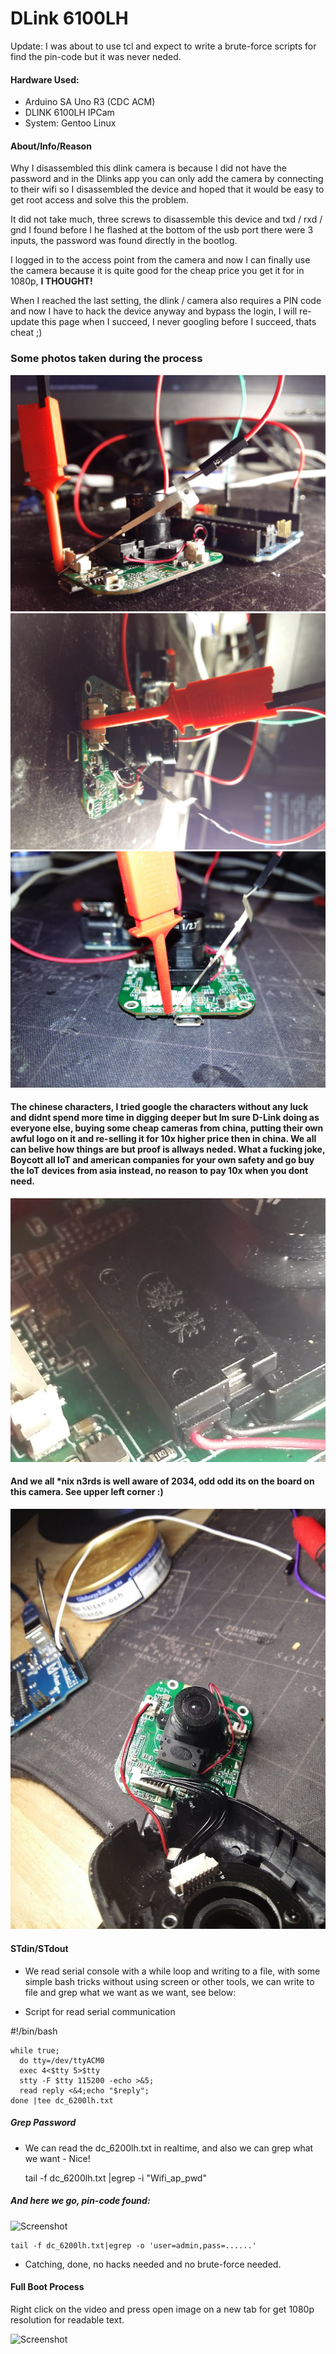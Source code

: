 # DLink 6100LH

Update: I was about to use tcl and expect to write a brute-force scripts for find the pin-code but it was never neded.

#### Hardware Used:

  * Arduino SA Uno R3 (CDC ACM)
  * DLINK 6100LH IPCam
  * System: Gentoo Linux

#### About/Info/Reason 

Why I disassembled this dlink camera is because I did not have the password and in the Dlinks app you can only add the camera by connecting to their wifi so I disassembled the device and hoped that it would be easy to get root access and solve this the problem.

It did not take much, three screws to disassemble this device and txd / rxd / gnd I found before I he flashed at the bottom of the usb port there were 3 inputs, the password was found directly in the bootlog.

I logged in to the access point from the camera and now I can finally use the camera because it is quite good for the cheap price you get it for in 1080p, **I THOUGHT!**

When I reached the last setting, the dlink / camera also requires a PIN code and now I have to hack the device anyway and bypass the login, I will re-update this page when I succeed, I never googling before I succeed, thats cheat ;)

### Some photos taken during the process

![Screenshot](.preview/0.jpg)
![Screenshot](.preview/1.jpg)
![screenshot](.preview/2.jpg)

#### The chinese characters, I tried google the characters without any luck and didnt spend more time in digging deeper but Im sure D-Link doing as everyone else, buying some cheap cameras from china, putting their own awful logo on it and re-selling it for 10x higher price then in china. We all can belive how things are but proof is allways neded. What a fucking joke, Boycott all IoT and american companies for your own safety and go buy the IoT devices from asia instead, no reason to pay 10x when you dont need.

![Screenshot](.preview/3.jpg)

#### And we all *nix n3rds is well aware of 2034, odd odd its on the board on this camera. See upper left corner :) 

![Screenshot](.preview/2034.jpg)

#### STdin/STdout 

* We read serial console with a while loop and writing to a file, with some simple bash tricks without using screen or other tools, we can write to file and grep what we want as we want, see below:

* Script for read serial communication

#!/bin/bash

    while true; 
      do tty=/dev/ttyACM0
      exec 4<$tty 5>$tty
      stty -F $tty 115200 -echo >&5;
      read reply <&4;echo "$reply"; 
    done |tee dc_6200lh.txt


##### Grep Password

* We can read the dc_6200lh.txt in realtime, and also we can grep what we want - Nice! 

    tail -f dc_6200lh.txt |egrep -i "Wifi_ap_pwd"
 
##### And here we go, pin-code found:

![Screenshot](.preview/get_pin.gif)
   
    tail -f dc_6200lh.txt|egrep -o 'user=admin,pass=......' 

* Catching, done, no hacks needed and no brute-force needed.

#### Full Boot Process

Right click on the video and press open image on a new tab for get 1080p resolution for readable text.

![Screenshot](.preview/4.gif)


